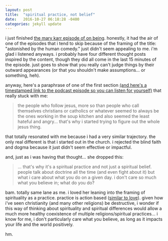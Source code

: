 ```yaml
---
layout: post
title:  "spiritual practice, not belief"
date:   2016-10-27 06:18:28 -0400
categories: jekyll update
---
```

i just finished [the mary karr episode of on being](https://overcast.fm/+BYAaOyolQ/). honestly, it had the air of one of the episodes that i tend to skip because of the framing of the title: "astonished by the human comedy." just didn't seem appealing to me. i'm glad i listened anyways. i probably have four different thought posts inspired by the content, though they did all come in the last 15 minutes of the episode. just goes to show that you really can't judge things by their outward appearances (or that you shouldn't make assumptions... or something, heh).

anyway, here's a paraphrase of one of the first section [(and here's a timestamped link to the podcast episode so you can listen for yourself)](https://overcast.fm/+BYAaOyolQ/40:04) that really stuck with me: 

> the people who follow jesus, more so than people who call themselves christians or catholics or whatever seemed to always be the ones working in the soup kitchen and also seemed the least hateful and angry... that's why i started trying to figure out the whole jesus thing.

that totally resonated with me because i had a very similar trajectory. the only real different is that i started out in the church. i rejected the blind faith and dogma because it just didn't seem effective or impactful. 

and, just as i was having that thought... she dropped this: 
> ... that's why it's a spiritual practice and not just a spiritual belief. people talk about doctrine all the time (and even fight about it) but what i care about what you do on a given day. i don't care so much what you believe in; what do you do?

bam. totally same lane as me. i loved her leaning into the framing of spirituality as a practice. practice is action based ([similar to love](http://lqb2quotes.tumblr.com/post/150233304527/love-is-an-action-a-participatory-emotion)). given how i've seen christianity (and many other religions) be destructive, i wonder if this way of thinking about spirituality and spiritual differences would allow a much more healthy coexistence of multiple religions/spiritual practices... i know for me, i don't particularly care what you believe, as long as it impacts your life and the world positively.

hm.